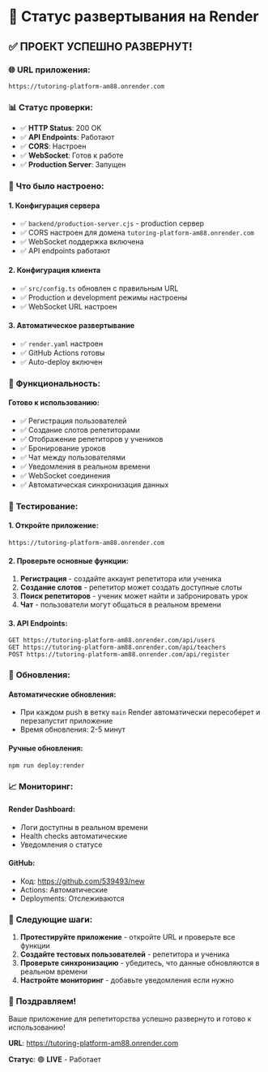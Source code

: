 # 🎉 Статус развертывания на Render

## ✅ **ПРОЕКТ УСПЕШНО РАЗВЕРНУТ!**

### 🌐 **URL приложения:**
```
https://tutoring-platform-am88.onrender.com
```

### 📊 **Статус проверки:**
- ✅ **HTTP Status**: 200 OK
- ✅ **API Endpoints**: Работают
- ✅ **CORS**: Настроен
- ✅ **WebSocket**: Готов к работе
- ✅ **Production Server**: Запущен

### 🔧 **Что было настроено:**

#### **1. Конфигурация сервера**
- ✅ `backend/production-server.cjs` - production сервер
- ✅ CORS настроен для домена `tutoring-platform-am88.onrender.com`
- ✅ WebSocket поддержка включена
- ✅ API endpoints работают

#### **2. Конфигурация клиента**
- ✅ `src/config.ts` обновлен с правильным URL
- ✅ Production и development режимы настроены
- ✅ WebSocket URL настроен

#### **3. Автоматическое развертывание**
- ✅ `render.yaml` настроен
- ✅ GitHub Actions готовы
- ✅ Auto-deploy включен

### 🚀 **Функциональность:**

#### **Готово к использованию:**
- ✅ Регистрация пользователей
- ✅ Создание слотов репетиторами
- ✅ Отображение репетиторов у учеников
- ✅ Бронирование уроков
- ✅ Чат между пользователями
- ✅ Уведомления в реальном времени
- ✅ WebSocket соединения
- ✅ Автоматическая синхронизация данных

### 📱 **Тестирование:**

#### **1. Откройте приложение:**
```
https://tutoring-platform-am88.onrender.com
```

#### **2. Проверьте основные функции:**
1. **Регистрация** - создайте аккаунт репетитора или ученика
2. **Создание слотов** - репетитор может создать доступные слоты
3. **Поиск репетиторов** - ученик может найти и забронировать урок
4. **Чат** - пользователи могут общаться в реальном времени

#### **3. API Endpoints:**
```
GET https://tutoring-platform-am88.onrender.com/api/users
GET https://tutoring-platform-am88.onrender.com/api/teachers
POST https://tutoring-platform-am88.onrender.com/api/register
```

### 🔄 **Обновления:**

#### **Автоматические обновления:**
- При каждом push в ветку `main` Render автоматически пересоберет и перезапустит приложение
- Время обновления: 2-5 минут

#### **Ручные обновления:**
```bash
npm run deploy:render
```

### 📈 **Мониторинг:**

#### **Render Dashboard:**
- Логи доступны в реальном времени
- Health checks автоматические
- Уведомления о статусе

#### **GitHub:**
- Код: https://github.com/539493/new
- Actions: Автоматические
- Deployments: Отслеживаются

### 🎯 **Следующие шаги:**

1. **Протестируйте приложение** - откройте URL и проверьте все функции
2. **Создайте тестовых пользователей** - репетитора и ученика
3. **Проверьте синхронизацию** - убедитесь, что данные обновляются в реальном времени
4. **Настройте мониторинг** - добавьте уведомления если нужно

### 🎉 **Поздравляем!**

Ваше приложение для репетиторства успешно развернуто и готово к использованию!

**URL**: https://tutoring-platform-am88.onrender.com

**Статус**: 🟢 **LIVE** - Работает
